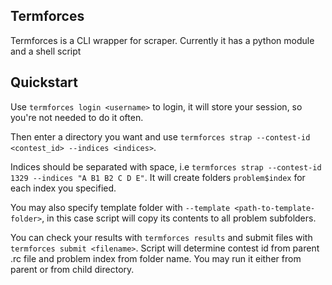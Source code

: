 ## Termforces
Termforces is a CLI wrapper for scraper. Currently it has a python module and a shell script

## Quickstart
Use `termforces login <username>` to login, it will store your session,
so you're not needed to do it often.

Then enter a directory you want and use `termforces strap --contest-id <contest_id> --indices <indices>`.

Indices should be separated with space, i.e `termforces strap --contest-id 1329 --indices "A B1 B2 C D E"`.
It will create folders `problem$index` for each index you specified.

You may also specify template folder with `--template <path-to-template-folder>`, in this case script will copy
its contents to all problem subfolders.

You can check your results with `termforces results` and submit files with `termforces submit <filename>`.
Script will determine contest id from parent .rc file and problem index from folder name. You may run it either from parent or from child
directory.
